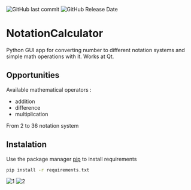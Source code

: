 ![GitHub last commit](https://img.shields.io/github/last-commit/Iwwww/NotationCalculator)
![GitHub Release Date](https://img.shields.io/github/release-date/Iwwww/NotationCalculator)
# NotationCalculator
Python GUI app for converting number to different notation systems and simple math operations with it.
Works at Qt.
## Opportunities
Available mathematical operators :
- addition
- difference
- multiplication

From 2 to 36 notation system
## Instalation
Use the package manager [pip](https://pip.pypa.io/en/stable/) to install requirements
``` bash
pip install -r requirements.txt
```

![1](https://user-images.githubusercontent.com/45224503/147162010-309b5f2f-88b4-41eb-9795-5302e29cd0c2.png)
![2](https://user-images.githubusercontent.com/45224503/147162039-8204fa31-c624-48df-9869-344c81b071c0.png)
